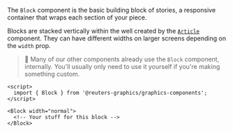 The `Block` component is the basic building block of stories, a responsive container that wraps each section of your piece.

Blocks are stacked vertically within the well created by the [`Article`](./?path=/docs/layout-article) component. They can have different widths on larger screens depending on the `width` prop.

> 📌 Many of our other components already use the `Block` component, internally. You'll usually only need to use it yourself if you're making something custom.

```svelte
<script>
  import { Block } from '@reuters-graphics/graphics-components';
</script>

<Block width="normal">
  <!-- Your stuff for this block -->
</Block>
```

